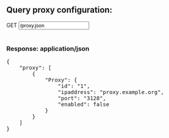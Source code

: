 ## Query proxy configuration:

<div class="input-group">
	<span class="input-group-addon bg-color-green txt-color-white">GET</span>
	<input type="text" class="form-control" readonly="readonly" value="/proxy.json">
</div>
<br />
<div class="panel panel-primary">
	<div class="panel-heading">
		<h3 class="panel-title">Response: application/json</h3>
	</div>
	<div class="panel-body">
		<pre>
{
    "proxy": [
        {
            "Proxy": {
                "id": "1",
                "ipaddress": "proxy.example.org",
                "port": "3128",
                "enabled": false
            }
        }
    ]
}
		</pre>
	</div>
</div>

